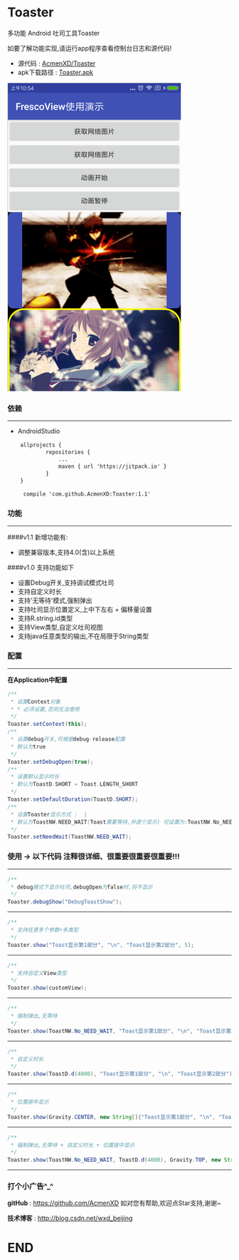 # Toaster
多功能 Android 吐司工具Toaster

如要了解功能实现,请运行app程序查看控制台日志和源代码!
* 源代码 : <a href="https://github.com/AcmenXD/Toaster">AcmenXD/Toaster</a>
* apk下载路径 : <a href="https://github.com/AcmenXD/Resource/blob/master/apks/Toaster.apk">Toaster.apk</a>

![jpg](https://github.com/AcmenXD/FrescoView/blob/master/pic/1.jpg)

### 依赖
---
- AndroidStudio
```
	allprojects {
            repositories {
                ...
                maven { url 'https://jitpack.io' }
            }
	}
```
```
	 compile 'com.github.AcmenXD:Toaster:1.1'
```
### 功能
---
####v1.1 新增功能有:
- 调整兼容版本,支持4.0(含)以上系统

####v1.0 支持功能如下
- 设置Debug开关,支持调试模式吐司
- 支持自定义时长
- 支持'无等待'模式,强制弹出
- 支持吐司显示位置定义,上中下左右 + 偏移量设置
- 支持R.string.id类型
- 支持View类型,自定义吐司视图
- 支持java任意类型的输出,不在局限于String类型

### 配置
---
**在Application中配置**
```java
/**
 * 设置Context对象
 * * 必须设置,否则无法使用
 */
Toaster.setContext(this);
/**
 * 设置debug开关,可根据debug-release配置
 * 默认为true
 */
Toaster.setDebugOpen(true);
/**
 * 设置默认显示时长
 * 默认为ToastD.SHORT = Toast.LENGTH_SHORT
 */
Toaster.setDefaultDuration(ToastD.SHORT);
/**
 * 设置Toaster显示方式 :  |
 * 默认为ToastNW.NEED_WAIT(Toast需要等待,并逐个显示) 可设置为:ToastNW.No_NEED_WAIT(Toast无需等待,直接显示)
 */
Toaster.setNeedWait(ToastNW.NEED_WAIT);
```
### 使用 -> 以下代码 注释很详细、很重要很重要很重要!!!
---
```java
/**
 * debug模式下显示吐司,debugOpen为false时,将不显示
 */
Toaster.debugShow("DebugToastShow");
```
---
```java
/**
 * 支持任意多个参数+多类型
 */
Toaster.show("Toast显示第1部分", "\n", "Toast显示第2部分", 5);
```
---
```java
/**
 * 支持自定义View类型
 */
Toaster.show(customView);
```
---
```java
/**
 * 强制弹出,无等待
 */
Toaster.show(ToastNW.No_NEED_WAIT, "Toast显示第1部分", "\n", "Toast显示第2部分");
```
---
```java
/**
 * 自定义时长
 */
Toaster.show(ToastD.d(4000), "Toast显示第1部分", "\n", "Toast显示第2部分");
```
---
```java
/**
 * 位置居中显示
 */
Toaster.show(Gravity.CENTER, new String[]{"Toast显示第1部分", "\n", "Toast显示第2部分"});
```
---
```java
/**
 * 强制弹出,无等待 + 自定义时长 + 位置居中显示
 */
Toaster.show(ToastNW.No_NEED_WAIT, ToastD.d(4000), Gravity.TOP, new String[]{"Toast显示第1部分", "\n", "Toast显示第2部分"});
```
---
### 打个小广告^_^
**gitHub** : https://github.com/AcmenXD   如对您有帮助,欢迎点Star支持,谢谢~

**技术博客** : http://blog.csdn.net/wxd_beijing
# END